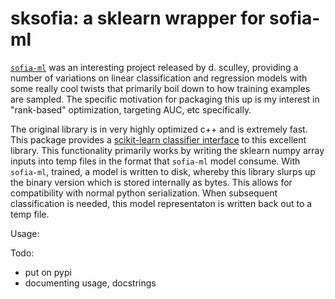 # sksofia: a sklearn wrapper for sofia-ml

[`sofia-ml`](https://code.google.com/archive/p/sofia-ml/) was an interesting project released by d. sculley, providing a number of variations on linear classification and regression models with some really cool twists that primarily boil down to how training examples are sampled. The specific motivation for packaging this up is my interest in "rank-based" optimization, targeting AUC, etc specifically.

The original library is in very highly optimized c++ and is extremely fast. This package provides a [scikit-learn classifier interface](https://scikit-learn.org/stable/modules/generated/sklearn.base.ClassifierMixin.html#sklearn.base.ClassifierMixin) to this excellent library. This functionality primarily works by writing  the sklearn numpy array inputs into temp files in the format that `sofia-ml` model consume. With `sofia-ml`,  trained, a model is written to disk, whereby this library slurps up the binary version which is stored internally as bytes. This allows for compatibility with normal python serialization. When subsequent classification is needed, this model representaton is written back out to a temp file. 

Usage:


Todo:
- put on pypi
- documenting usage, docstrings
